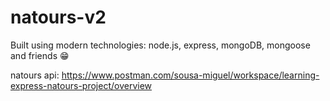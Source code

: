 # natours-v2
Built using modern technologies: node.js, express, mongoDB, mongoose and friends 😁

natours api: https://www.postman.com/sousa-miguel/workspace/learning-express-natours-project/overview
